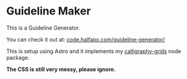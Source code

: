 # Guideline Maker
This is a Guideline Generator.

You can check it out at: [code.halfapx.com/guideline-generator/](https://code.halfapx.com/guideline-generator/)

This is setup using Astro and it implements my [calligraphy-grids](https://github.com/mynimi/calligraphy-grids) node package.

__The CSS is still very messy, please ignore.__